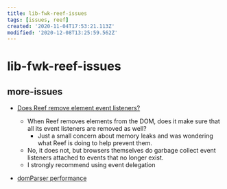 ```yaml
---
title: lib-fwk-reef-issues
tags: [issues, reef]
created: '2020-11-04T17:53:21.113Z'
modified: '2020-12-08T13:25:59.562Z'
---
```


# lib-fwk-reef-issues

## more-issues
- [Does Reef remove element event listeners?](https://github.com/cferdinandi/reef/issues/68)
  - When Reef removes elements from the DOM, does it make sure that all its event listeners are removed as well?
    - Just a small concern about memory leaks and was wondering what Reef is doing to help prevent them.
  - No, it does not, but browsers themselves do garbage collect event listeners attached to events that no longer exist.
  - I strongly recommend using event delegation


- [domParser performance](https://github.com/cferdinandi/reef/issues/32)


